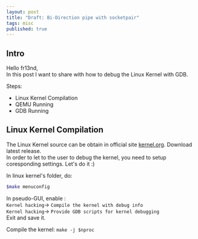 ```yaml
---
layout: post
title: "Draft: Bi-Direction pipe with socketpair"
tags: misc
published: true
---
```

## Intro
Hello fr13nd,  
In this post I want to share with how to debug the Linux Kernel with GDB.  

Steps:  
* Linux Kernel Compilation
* QEMU Running
* GDB Running

## Linux Kernel Compilation
The Linux Kernel source can be obtain in official site [kernel.org](https://www.kernel.org/). Download latest release.  
In order to let to the user to debug the kernel, you need to setup coresponding settings. Let's do it :)  

In linux kernel's folder, do:
```bash
$make menuconfig
```

In pseudo-GUI, enable :  
`Kernel hacking`-> `Compile the kernel with debug info`  
`Kernel hacking`-> `Provide GDB scripts for kernel debugging`  
Exit and save it.  

Compile the kernel: `make -j $nproc`
